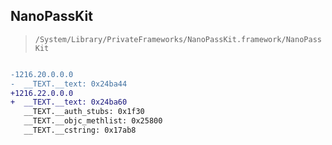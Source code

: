 ## NanoPassKit

> `/System/Library/PrivateFrameworks/NanoPassKit.framework/NanoPassKit`

```diff

-1216.20.0.0.0
-  __TEXT.__text: 0x24ba44
+1216.22.0.0.0
+  __TEXT.__text: 0x24ba60
   __TEXT.__auth_stubs: 0x1f30
   __TEXT.__objc_methlist: 0x25800
   __TEXT.__cstring: 0x17ab8

```
